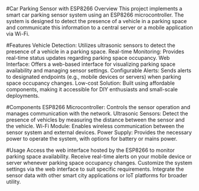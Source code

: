 #Car Parking Sensor with ESP8266
Overview
This project implements a smart car parking sensor system using an ESP8266 microcontroller. The system is designed to detect the presence of a vehicle in a parking space and communicate this information to a central server or a mobile application via Wi-Fi.

#Features
Vehicle Detection: Utilizes ultrasonic sensors to detect the presence of a vehicle in a parking space.
Real-time Monitoring: Provides real-time status updates regarding parking space occupancy.
Web Interface: Offers a web-based interface for visualizing parking space availability and managing sensor settings.
Configurable Alerts: Sends alerts to designated endpoints (e.g., mobile devices or servers) when parking space occupancy changes.
Low-cost Solution: Built using affordable components, making it accessible for DIY enthusiasts and small-scale deployments.

#Components
ESP8266 Microcontroller: Controls the sensor operation and manages communication with the network.
Ultrasonic Sensors: Detect the presence of vehicles by measuring the distance between the sensor and the vehicle.
Wi-Fi Module: Enables wireless communication between the sensor system and external devices.
Power Supply: Provides the necessary power to operate the system, with options for battery or mains power.

#Usage
Access the web interface hosted by the ESP8266 to monitor parking space availability.
Receive real-time alerts on your mobile device or server whenever parking space occupancy changes.
Customize the system settings via the web interface to suit specific requirements.
Integrate the sensor data with other smart city applications or IoT platforms for broader utility.
